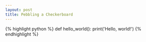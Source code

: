 ```yaml
---
layout: post
title: Pebbling a Checkerboard
---
```


{% highlight python %}
def hello_world():
print('Hello, world!')
{% endhighlight %}
